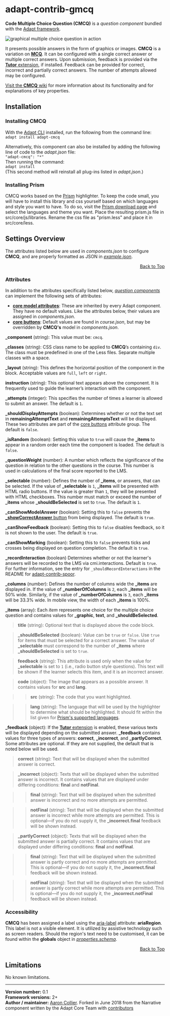 # adapt-contrib-gmcq  

**Code Multiple Choice Question (CMCQ)** is a *question component* bundled with the [Adapt framework](https://github.com/adaptlearning/adapt_framework).

<img src="https://github.com/adaptlearning/documentation/blob/master/04_wiki_assets/plug-ins/images/gmcq01.gif" alt="graphical multiple choice question in action" >  

It presents possible answers in the form of graphics or images. **CMCQ** is a variation on [**MCQ**](https://github.com/adaptlearning/mcq/wiki). It can be configured with a single correct answer or multiple correct answers. Upon submission, feedback is provided via the [**Tutor** extension](https://github.com/adaptlearning/adapt-contrib-tutor), if installed. Feedback can be provided for correct, incorrect and partially correct answers. The number of attempts allowed may be configured.

[Visit the **CMCQ** wiki](https://github.com/adaptlearning/adapt-contrib-gmcq/wiki) for more information about its functionality and for explanations of key properties.



## Installation

### Installing CMCQ
With the [Adapt CLI](https://github.com/adaptlearning/adapt-cli) installed, run the following from the command line:  
`adapt install adapt-cmcq`

Alternatively, this component can also be installed by adding the following line of code to the *adapt.json* file:  
`"adapt-cmcq": "*"`  
Then running the command:  
`adapt install`  
(This second method will reinstall all plug-ins listed in *adapt.json*.)  

### Installing Prism
CMCQ works based on the [Prism](https://prismjs.com) highlighter. To keep the code small, you will have to install this library and css yourself based on which languages and style you want to have. To do so, visit the [Prism download page](https://prismjs.com/download.html) and select the languages and theme you want. Place the resulting prism.js file in src/core/js/libraries. Rename the css file as "prism.less" and place it in src/core/less.

## Settings Overview

The attributes listed below are used in *components.json* to configure **CMCQ**, and are properly formatted as JSON in [*example.json*](https://github.com/adaptlearning/adapt-cmcq/blob/master/example.json).

<div float align=right><a href="#top">Back to Top</a></div>

### Attributes

In addition to the attributes specifically listed below, [*question components*](https://github.com/adaptlearning/adapt_framework/wiki/Core-Plug-ins-in-the-Adapt-Learning-Framework#question-components) can implement the following sets of attributes:   
+ [**core model attributes**](https://github.com/adaptlearning/adapt_framework/wiki/Core-model-attributes): These are inherited by every Adapt component. They have no default values. Like the attributes below, their values are assigned in *components.json*.
+ [**core buttons**](https://github.com/adaptlearning/adapt_framework/wiki/Core-Buttons): Default values are found in *course.json*, but may be overridden by **CMCQ's** model in *components.json*.

**_component** (string): This value must be: `cmcq`.

**_classes** (string): CSS class name to be applied to **CMCQ**’s containing `div`. The class must be predefined in one of the Less files. Separate multiple classes with a space.

**_layout** (string): This defines the horizontal position of the component in the block. Acceptable values are `full`, `left` or `right`.  

**instruction** (string): This optional text appears above the component. It is frequently used to
guide the learner’s interaction with the component.  

**_attempts** (integer): This specifies the number of times a learner is allowed to submit an answer. The default is `1`.    

**_shouldDisplayAttempts** (boolean): Determines whether or not the text set in **remainingAttemptText** and **remainingAttemptsText** will be displayed. These two attributes are part of the [core buttons](https://github.com/adaptlearning/adapt_framework/wiki/Core-Buttons) attribute group. The default is `false`.  

**_isRandom** (boolean): Setting this value to `true` will cause the **_items** to appear in a random order each time the component is loaded. The default is `false`.   

**_questionWeight** (number): A number which reflects the significance of the question in relation to the other questions in the course. This number is used in calculations of the final score reported to the LMS.

**_selectable** (number): Defines the number of **_items**, or answers, that can be selected. If the value of **_selectable** is `1`, **_items** will be presented with HTML radio buttons. If the value is greater than `1`, they will be presented with HTML checkboxes. This number must match or exceed the number of **_items** whose **_shouldBeSelected** is set to `true`. The default is `1`.

**_canShowModelAnswer** (boolean): Setting this to `false` prevents the [**_showCorrectAnswer** button](https://github.com/adaptlearning/adapt_framework/wiki/Core-Buttons) from being displayed. The default is `true`.

**_canShowFeedback** (boolean): Setting this to `false` disables feedback, so it is not shown to the user. The default is `true`.

**_canShowMarking** (boolean): Setting this to `false` prevents ticks and crosses being displayed on question completion. The default is `true`.

**_recordInteraction** (boolean) Determines whether or not the learner's answers will be recorded to the LMS via cmi.interactions. Default is `true`. For further information, see the entry for `_shouldRecordInteractions` in the README for [adapt-contrib-spoor](https://github.com/adaptlearning/adapt-contrib-spoor).

**_columns** (number): Defines the number of columns wide the **_items** are displayed in. If the value of **_numberOfColumns** is `2`, each **_items** will be 50% wide. Similarly, if the value of **_numberOfColumns** is `3`, each **_items** will be 33.3% wide. In mobile view, the width of each **_items** is 100%.

**_items** (array): Each *item* represents one choice for the multiple choice question and contains values for **_graphic**, **text**, and **_shouldBeSelected**.  

>**title** (string): Optional text that is displayed above the code block.  

>**_shouldBeSelected** (boolean): Value can be `true` or `false`. Use `true` for items that must be selected for a correct answer. The value of **_selectable** must correspond to the number of **_items** where **_shouldBeSelected** is set to `true`.

>**feedback** (string): This attribute is used only when the value for **_selectable** is set to `1` (i.e., radio button style questions). This text will be shown if the learner selects this item, and it is an incorrect answer.

>**code** (object): The image that appears as a possible answer. It contains values for **src** and **lang**.

>>**src** (string): The code that you want highlighted.

>>**lang** (string): The language that will be used by the highlighter to determine what should be highlighted. It should fit within the list given for [Prism's supported languages](https://prismjs.com/index.html#languages-list).

**_feedback** (object): If the [**Tutor** extension](https://github.com/adaptlearning/adapt-contrib-tutor) is enabled, these various texts will be displayed depending on the submitted answer. **_feedback**
contains values for three types of answers: **correct**, **_incorrect**, and **_partlyCorrect**. Some attributes are optional. If they are not supplied, the default that is noted below will be used.

>**correct** (string): Text that will be displayed when the submitted answer is correct.  

>**_incorrect** (object): Texts that will be displayed when the submitted answer is incorrect. It contains values that are displayed under differing conditions: **final** and **notFinal**.

>>**final** (string): Text that will be displayed when the submitted answer is incorrect and no more attempts are permitted.

>>**notFinal** (string): Text that will be displayed when the submitted answer is incorrect while more attempts are permitted. This is optional&mdash;if you do not supply it, the **_incorrect.final** feedback will be shown instead.

>**_partlyCorrect** (object): Texts that will be displayed when the submitted answer is partially correct. It contains values that are displayed under differing conditions: **final** and **notFinal**.  

>>**final** (string): Text that will be displayed when the submitted answer is partly correct and no more attempts are permitted. This is optional&mdash;if you do not supply it, the **_incorrect.final** feedback will be shown instead.  

>>**notFinal** (string): Text that will be displayed when the submitted answer is partly correct while more attempts are permitted. This is optional&mdash;if you do not supply it, the **_incorrect.notFinal** feedback will be shown instead.  

### Accessibility
**CMCQ** has been assigned a label using the [aria-label](https://github.com/adaptlearning/adapt_framework/wiki/Aria-Labels) attribute: **ariaRegion**. This
label is not a visible element. It is utilized by assistive technology such as screen readers. Should the region's text need to be customised, it can be found within the **globals** object in [*properties.schema*](https://github.com/adaptlearning/adapt-cmcq/blob/master/properties.schema).   
<div float align=right><a href="#top">Back to Top</a></div>

## Limitations

No known limitations.   

----------------------------
**Version number:**  0.1  
**Framework versions:** 2+  
**Author / maintainer:** [Aaron Collier](https://github.com/CollierCZ). Forked in June 2018 from the Narrative component written by the Adapt Core Team with [contributors](https://github.com/adaptlearning/adapt-contrib-narrative/graphs/contributors)    
